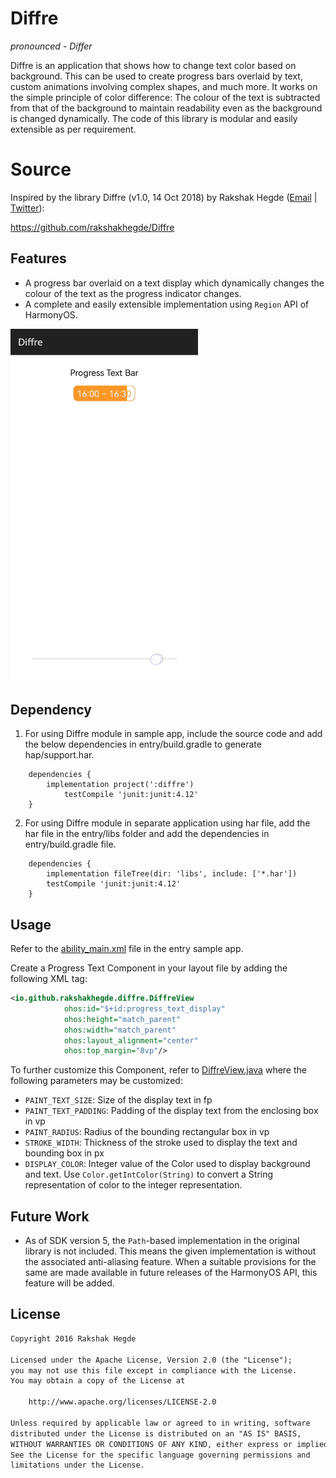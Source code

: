 # Diffre
*pronounced - Differ*

Diffre is an application that shows how to change text color based on background. This can be used to create progress bars overlaid by text, custom animations involving complex shapes, and much more. It works on the simple principle of color difference: The colour of the text is subtracted from that of the background to maintain readability even as the background is changed dynamically. The code of this library is modular and easily extensible as per requirement.

# Source

Inspired by the library Diffre (v1.0, 14 Oct 2018) by Rakshak Hegde ([Email](mailto:rakshakhegde@gmail.com) | [Twitter](https://twitter.com/rakshakhegde)):

https://github.com/rakshakhegde/Diffre

## Features
* A progress bar overlaid on a text display which dynamically changes the colour of the text as the progress indicator changes.
* A complete and easily extensible implementation using `Region` API of HarmonyOS.

<img alt="Diffre Sample GIF" src="images/diffre_sample_gif.gif" width = 300/>

## Dependency
1. For using Diffre module in sample app, include the source code and add the below dependencies in entry/build.gradle to generate hap/support.har.
```
	dependencies {
		implementation project(':diffre')
        	testCompile 'junit:junit:4.12'
	}
```
2. For using Diffre module in separate application using har file, add the har file in the entry/libs folder and add the dependencies in entry/build.gradle file.
```
	dependencies {
		implementation fileTree(dir: 'libs', include: ['*.har'])
		testCompile 'junit:junit:4.12'
	}

```
## Usage

Refer to the [ability_main.xml](entry/src/main/resources/base/layout/ability_main.xml) file in the entry sample app.

Create a Progress Text Component in your layout file by adding the following XML tag:

```xml
<io.github.rakshakhegde.diffre.DiffreView
            ohos:id="$+id:progress_text_display"
            ohos:height="match_parent"
            ohos:width="match_parent"
            ohos:layout_alignment="center"
            ohos:top_margin="8vp"/>
```

To further customize this Component, refer to [DiffreView.java](diffre/src/main/java/io/github/rakshakhegde/diffre/DiffreView.java) where the following parameters may be customized:

* `PAINT_TEXT_SIZE`: Size of the display text in fp
* `PAINT_TEXT_PADDING`: Padding of the display text from the enclosing box in vp
* `PAINT_RADIUS`: Radius of the bounding rectangular box in vp
* `STROKE_WIDTH`: Thickness of the stroke used to display the text and bounding box in px
* `DISPLAY_COLOR`: Integer value of the Color used to display background and text. Use `Color.getIntColor(String)` to convert a String representation of color to the integer representation.

## Future Work
* As of SDK version 5, the `Path`-based implementation in the original library is not included. This means the given implementation is without the associated anti-aliasing feature. When a suitable provisions for the same are made available in future releases of the HarmonyOS API, this feature will be added.

License
-------
```txt
Copyright 2016 Rakshak Hegde

Licensed under the Apache License, Version 2.0 (the "License");
you may not use this file except in compliance with the License.
You may obtain a copy of the License at

    http://www.apache.org/licenses/LICENSE-2.0

Unless required by applicable law or agreed to in writing, software
distributed under the License is distributed on an "AS IS" BASIS,
WITHOUT WARRANTIES OR CONDITIONS OF ANY KIND, either express or implied.
See the License for the specific language governing permissions and
limitations under the License.
```
